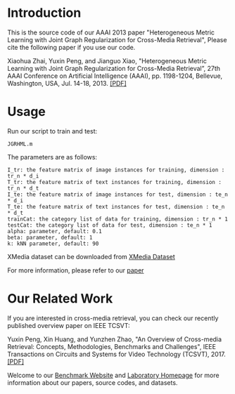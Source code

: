 # Introduction
This is the source code of our AAAI 2013 paper "Heterogeneous Metric Learning with Joint Graph Regularization for Cross-Media Retrieval", Please cite the following paper if you use our code.

Xiaohua Zhai, Yuxin Peng, and Jianguo Xiao, "Heterogeneous Metric Learning with Joint Graph Regularization for Cross-Media Retrieval”, 27th AAAI Conference on Artificial Intelligence (AAAI), pp. 1198-1204, Bellevue, Washington, USA, Jul. 14-18, 2013. [[PDF]](http://59.108.48.34/mipl/tiki-download_file.php?fileId=271)

# Usage
Run our script to train and test:
 
    JGRHML.m

The parameters are as follows:

    I_tr: the feature matrix of image instances for training, dimension : tr_n * d_i
    T_tr: the feature matrix of text instances for training, dimension : tr_n * d_t
    I_te: the feature matrix of image instances for test, dimension : te_n * d_i
    T_te: the feature matrix of text instances for test, dimension : te_n * d_t
    trainCat: the category list of data for training, dimension : tr_n * 1
    testCat: the category list of data for test, dimension : te_n * 1
    alpha: parameter, default: 0.1
    beta: parameter, default: 1
    k: kNN parameter, default: 90

XMedia dataset can be downloaded from [XMedia Dataset](http://59.108.48.34/mipl/xmedia)

For more information, please refer to our [paper](http://59.108.48.34/mipl/tiki-download_file.php?fileId=271)

# Our Related Work
If you are interested in cross-media retrieval, you can check our recently published overview paper on IEEE TCSVT:

Yuxin Peng, Xin Huang, and Yunzhen Zhao, "An Overview of Cross-media Retrieval: Concepts, Methodologies, Benchmarks and Challenges", IEEE Transactions on Circuits and Systems for Video Technology (TCSVT), 2017.[[PDF]](http://59.108.48.34/mipl/tiki-download_file.php?fileId=376)

Welcome to our [Benchmark Website](http://59.108.48.34/mipl/xmedia) and [Laboratory Homepage](http://www.icst.pku.edu.cn/mipl) for more information about our papers, source codes, and datasets.

